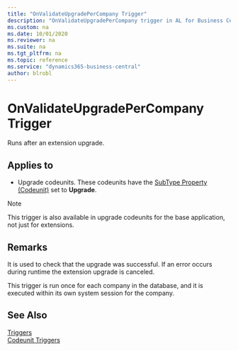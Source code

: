 ```yaml
---
title: "OnValidateUpgradePerCompany Trigger"
description: "OnValidateUpgradePerCompany trigger in AL for Business Central."
ms.custom: na
ms.date: 10/01/2020
ms.reviewer: na
ms.suite: na
ms.tgt_pltfrm: na
ms.topic: reference
ms.service: "dynamics365-business-central"
author: blrobl
---
```


# OnValidateUpgradePerCompany Trigger
Runs after an extension upgrade. 

## Applies to  
-  Upgrade codeunits. These codeunits have the [SubType Property \(Codeunit\)](/dynamics365/business-central/dev-itpro/developer/triggers/devenv-subtype-codeunit-property) set to **Upgrade**.  

> [!NOTE]  
>  This trigger is also available in upgrade codeunits for the base application, not just for extensions.  

## Remarks  
It is used to check that the upgrade was successful. If an error occurs during runtime the extension upgrade is canceled.

This trigger is run once for each company in the database, and it is executed within its own system session for the company.

## See Also  
 [Triggers](devenv-triggers.md)  
 [Codeunit Triggers](devenv-codeunit-triggers.md)